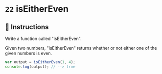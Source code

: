 # `22` isEitherEven

## 📝 Instructions

Write a function called "isEitherEven".

Given two numbers, "isEitherEven" returns whether or not either one of the given numbers is even.

```Javascript
var output = isEitherEven(1, 4);
console.log(output); // --> true
```